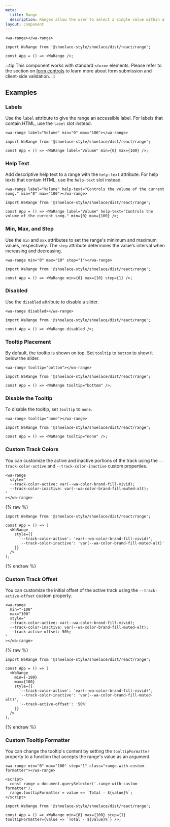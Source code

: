```yaml
---
meta:
  title: Range
  description: Ranges allow the user to select a single value within a given range using a slider.
layout: component
---
```


```html:preview
<wa-range></wa-range>
```

```jsx:react
import WaRange from '@shoelace-style/shoelace/dist/react/range';

const App = () => <WaRange />;
```

:::tip
This component works with standard `<form>` elements. Please refer to the section on [form controls](/getting-started/form-controls) to learn more about form submission and client-side validation.
:::

## Examples

### Labels

Use the `label` attribute to give the range an accessible label. For labels that contain HTML, use the `label` slot instead.

```html:preview
<wa-range label="Volume" min="0" max="100"></wa-range>
```

```jsx:react
import WaRange from '@shoelace-style/shoelace/dist/react/range';

const App = () => <WaRange label="Volume" min={0} max={100} />;
```

### Help Text

Add descriptive help text to a range with the `help-text` attribute. For help texts that contain HTML, use the `help-text` slot instead.

```html:preview
<wa-range label="Volume" help-text="Controls the volume of the current song." min="0" max="100"></wa-range>
```

```jsx:react
import WaRange from '@shoelace-style/shoelace/dist/react/range';

const App = () => <WaRange label="Volume" help-text="Controls the volume of the current song." min={0} max={100} />;
```

### Min, Max, and Step

Use the `min` and `max` attributes to set the range's minimum and maximum values, respectively. The `step` attribute determines the value's interval when increasing and decreasing.

```html:preview
<wa-range min="0" max="10" step="1"></wa-range>
```

```jsx:react
import WaRange from '@shoelace-style/shoelace/dist/react/range';

const App = () => <WaRange min={0} max={10} step={1} />;
```

### Disabled

Use the `disabled` attribute to disable a slider.

```html:preview
<wa-range disabled></wa-range>
```

```jsx:react
import WaRange from '@shoelace-style/shoelace/dist/react/range';

const App = () => <WaRange disabled />;
```

### Tooltip Placement

By default, the tooltip is shown on top. Set `tooltip` to `bottom` to show it below the slider.

```html:preview
<wa-range tooltip="bottom"></wa-range>
```

```jsx:react
import WaRange from '@shoelace-style/shoelace/dist/react/range';

const App = () => <WaRange tooltip="bottom" />;
```

### Disable the Tooltip

To disable the tooltip, set `tooltip` to `none`.

```html:preview
<wa-range tooltip="none"></wa-range>
```

```jsx:react
import WaRange from '@shoelace-style/shoelace/dist/react/range';

const App = () => <WaRange tooltip="none" />;
```

### Custom Track Colors

You can customize the active and inactive portions of the track using the `--track-color-active` and `--track-color-inactive` custom properties.

```html:preview
<wa-range
  style="
  --track-color-active: var(--wa-color-brand-fill-vivid);
  --track-color-inactive: var(--wa-color-brand-fill-muted-alt);
"
></wa-range>
```

{% raw %}

```jsx:react
import WaRange from '@shoelace-style/shoelace/dist/react/range';

const App = () => (
  <WaRange
    style={{
      '--track-color-active': 'var(--wa-color-brand-fill-vivid)',
      '--track-color-inactive': 'var(--wa-color-brand-fill-muted-alt)'
    }}
  />
);
```

{% endraw %}

### Custom Track Offset

You can customize the initial offset of the active track using the `--track-active-offset` custom property.

```html:preview
<wa-range
  min="-100"
  max="100"
  style="
  --track-color-active: var(--wa-color-brand-fill-vivid);
  --track-color-inactive: var(--wa-color-brand-fill-muted-alt);
  --track-active-offset: 50%;
"
></wa-range>
```

{% raw %}

```jsx:react
import WaRange from '@shoelace-style/shoelace/dist/react/range';

const App = () => (
  <WaRange
    min={-100}
    max={100}
    style={{
      '--track-color-active': 'var(--wa-color-brand-fill-vivid)',
      '--track-color-inactive': 'var(--wa-color-brand-fill-muted-alt)',
      '--track-active-offset': '50%'
    }}
  />
);
```

{% endraw %}

### Custom Tooltip Formatter

You can change the tooltip's content by setting the `tooltipFormatter` property to a function that accepts the range's value as an argument.

```html:preview
<wa-range min="0" max="100" step="1" class="range-with-custom-formatter"></wa-range>

<script>
  const range = document.querySelector('.range-with-custom-formatter');
  range.tooltipFormatter = value => `Total - ${value}%`;
</script>
```

```jsx:react
import WaRange from '@shoelace-style/shoelace/dist/react/range';

const App = () => <WaRange min={0} max={100} step={1} tooltipFormatter={value => `Total - ${value}%`} />;
```
